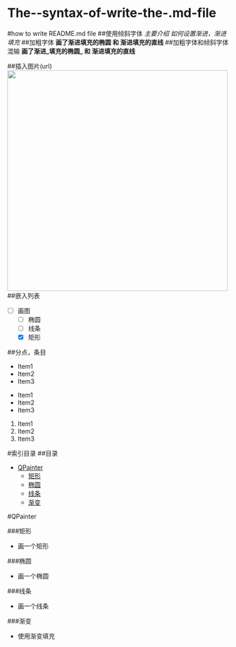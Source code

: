 The--syntax-of-write-the-.md-file
=================================

#how to write README.md file
##使用倾斜字体
*主要介绍 如何设置渐进，渐进填充*
##加粗字体
**画了渐进填充的椭圆 和 渐进填充的直线**
##加粗字体和倾斜字体混输
**画了渐进_填充的椭圆_ 和 渐进填充的直线**

##插入图片(url)
<img heigh="500px" width="500px" src ="http://ww4.sinaimg.cn/bmiddle/6c9594a0jw1egkqlcgb8bj218g18gwsw.jpg">
##嵌入列表
- [ ] 画图
  - [ ] 椭圆
  - [ ] 线条
  - [x] 矩形

##分点，条目
* Item1
* Item2
* Item3

- Item1
- Item2
- Item3

1. Item1
2. Item2
3. Item3

#索引目录
##目录

* [QPainter](#QPainter)
  * [矩形](#矩形)
  * [椭圆](#椭圆)
  * [线条](#线条)
  * [渐变](#渐变)


#QPainter

###矩形
* 画一个矩形

###椭圆
* 画一个椭圆

###线条
* 画一个线条

###渐变
* 使用渐变填充
